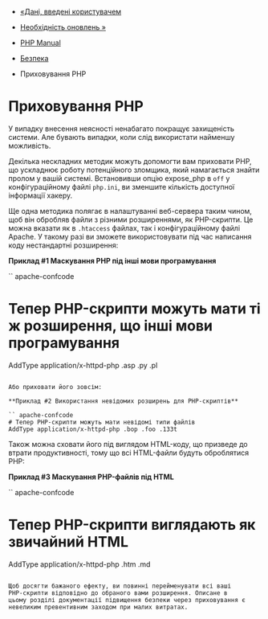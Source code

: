 - [«Дані, введені користувачем](security.variables.md)
- [Необхідність оновлень »](security.current.md)

- [PHP Manual](index.md)
- [Безпека](security.md)
- Приховування PHP

# Приховування PHP

У випадку внесення неясності ненабагато покращує захищеність
системи. Але бувають випадки, коли слід використати найменшу
можливість.

Декілька нескладних методик можуть допомогти вам приховати PHP, що ускладнює
роботу потенційного зломщика, який намагається знайти пролом у вашій
системі. Встановивши опцію expose_php в `off` у конфігураційному файлі
`php.ini`, ви зменшите кількість доступної інформації хакеру.

Ще одна методика полягає в налаштуванні веб-сервера таким чином,
щоб він обробляв файли з різними розширеннями, як PHP-скрипти.
Це можна вказати як в `.htaccess` файлах, так і конфігураційному файлі
Apache. У такому разі ви зможете використовувати під час написання коду
нестандартні розширення:

**Приклад #1 Маскування PHP під інші мови програмування**

`` apache-confcode
# Тепер PHP-скрипти можуть мати ті ж розширення, що інші мови програмування
AddType application/x-httpd-php .asp .py .pl
````

Або приховати його зовсім:

**Приклад #2 Використання невідомих розширень для PHP-скриптів**

`` apache-confcode
# Тепер PHP-скрипти можуть мати невідомі типи файлів
AddType application/x-httpd-php .bop .foo .133t
````

Також можна сховати його під виглядом HTML-коду, що призведе до втрати
продуктивності, тому що всі HTML-файли будуть оброблятися PHP:

**Приклад #3 Маскування PHP-файлів під HTML**

`` apache-confcode
# Тепер PHP-скрипти виглядають як звичайний HTML
AddType application/x-httpd-php .htm .md
````

Щоб досягти бажаного ефекту, ви повинні перейменувати всі ваші
PHP-скрипти відповідно до обраного вами розширення. Описане в
цьому розділі документації підвищення безпеки через приховування є
невеликим превентивним заходом при малих витратах.
